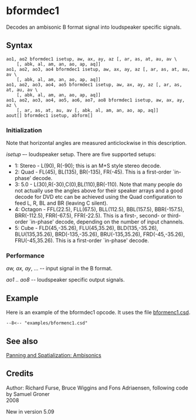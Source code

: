 <!--
id:bformdec1
category:Signal Modifiers:Panning and Spatialization
-->
# bformdec1
Decodes an ambisonic B format signal into loudspeaker specific signals.

## Syntax
``` csound-orc
ao1, ao2 bformdec1 isetup, aw, ax, ay, az [, ar, as, at, au, av \
    [, abk, al, am, an, ao, ap, aq]]
ao1, ao2, ao3, ao4 bformdec1 isetup, aw, ax, ay, az [, ar, as, at, au, av \
    [, abk, al, am, an, ao, ap, aq]]
ao1, ao2, ao3, ao4, ao5 bformdec1 isetup, aw, ax, ay, az [, ar, as, at, au, av \
    [, abk, al, am, an, ao, ap, aq]]
ao1, ao2, ao3, ao4, ao5, ao6, ao7, ao8 bformdec1 isetup, aw, ax, ay, az \
    [, ar, as, at, au, av [, abk, al, am, an, ao, ap, aq]]
aout[] bformdec1 isetup, abform[]
```

### Initialization

Note that horizontal angles are measured anticlockwise in this description.

_isetup_ –- loudspeaker setup. There are five supported setups:

* 1:  Stereo - L(90), R(-90); this is an M+S style stereo decode.
* 2:	Quad - FL(45), BL(135), BR(-135), FR(-45). This is a first-order `in-phase' decode.
* 3:	5.0 - L(30),R(-30),C(0),BL(110),BR(-110). Note that many people do not actually use the angles above for their speaker arrays and a good decode for DVD etc can be achieved using the Quad configuration to feed L, R, BL and BR (leaving C silent).
* 4:	Octagon - FFL(22.5), FLL(67.5), BLL(112.5), BBL(157.5), BBR(-157.5), BRR(-112.5), FRR(-67.5), FFR(-22.5). This is a first-, second- or third-order `in-phase' decode, depending on the number of input channels.
* 5:	Cube - FLD(45,-35.26), FLU(45,35.26), BLD(135,-35.26), BLU(135,35.26), BRD(-135,-35.26), BRU(-135,35.26), FRD(-45,-35.26), FRU(-45,35.26). This is a first-order `in-phase' decode.

### Performance

_aw, ax, ay_, ... -- input signal in the B format.

_ao1 .. ao8_ -- loudspeaker specific output signals.

## Example

Here is an example of the bformdec1 opcode. It uses the file [bformenc1.csd](../../examples/bformenc1.csd).

``` csound-csd title="Example of the bformdec1 opcode." linenums="1"
--8<-- "examples/bformenc1.csd"
```

## See also

[Panning and Spatialization: Ambisonics](../../sigmod/panspatl)

## Credits

Author: Richard Furse, Bruce Wiggins and Fons
Adriaensen, following code by Samuel Groner<br>
2008<br>

New in version 5.09
